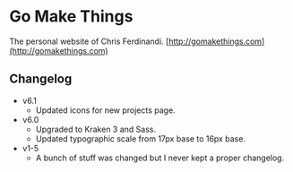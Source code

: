 # Go Make Things
The personal website of Chris Ferdinandi. [http://gomakethings.com](http://gomakethings.com)

## Changelog
* v6.1
	* Updated icons for new projects page.
* v6.0
	* Upgraded to Kraken 3 and Sass.
	* Updated typographic scale from 17px base to 16px base.
* v1-5
	* A bunch of stuff was changed but I never kept a proper changelog.